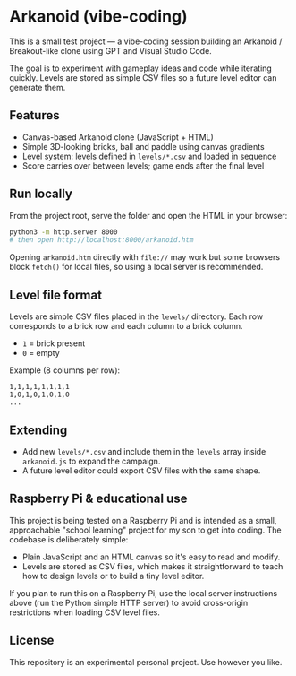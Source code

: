 # Arkanoid (vibe-coding)

This is a small test project — a vibe-coding session building an Arkanoid / Breakout-like clone using GPT and Visual Studio Code.

The goal is to experiment with gameplay ideas and code while iterating quickly. Levels are stored as simple CSV files so a future level editor can generate them.

## Features

- Canvas-based Arkanoid clone (JavaScript + HTML)
- Simple 3D-looking bricks, ball and paddle using canvas gradients
- Level system: levels defined in `levels/*.csv` and loaded in sequence
- Score carries over between levels; game ends after the final level

## Run locally

From the project root, serve the folder and open the HTML in your browser:

```bash
python3 -m http.server 8000
# then open http://localhost:8000/arkanoid.htm
```

Opening `arkanoid.htm` directly with `file://` may work but some browsers block `fetch()` for local files, so using a local server is recommended.

## Level file format

Levels are simple CSV files placed in the `levels/` directory. Each row corresponds to a brick row and each column to a brick column.

- `1` = brick present
- `0` = empty

Example (8 columns per row):

```
1,1,1,1,1,1,1,1
1,0,1,0,1,0,1,0
...
```

## Extending

- Add new `levels/*.csv` and include them in the `levels` array inside `arkanoid.js` to expand the campaign.
- A future level editor could export CSV files with the same shape.

## Raspberry Pi & educational use

This project is being tested on a Raspberry Pi and is intended as a small, approachable "school learning" project for my son to get into coding. The codebase is deliberately simple:

- Plain JavaScript and an HTML canvas so it's easy to read and modify.
- Levels are stored as CSV files, which makes it straightforward to teach how to design levels or to build a tiny level editor.

If you plan to run this on a Raspberry Pi, use the local server instructions above (run the Python simple HTTP server) to avoid cross-origin restrictions when loading CSV level files.

## License

This repository is an experimental personal project. Use however you like.
